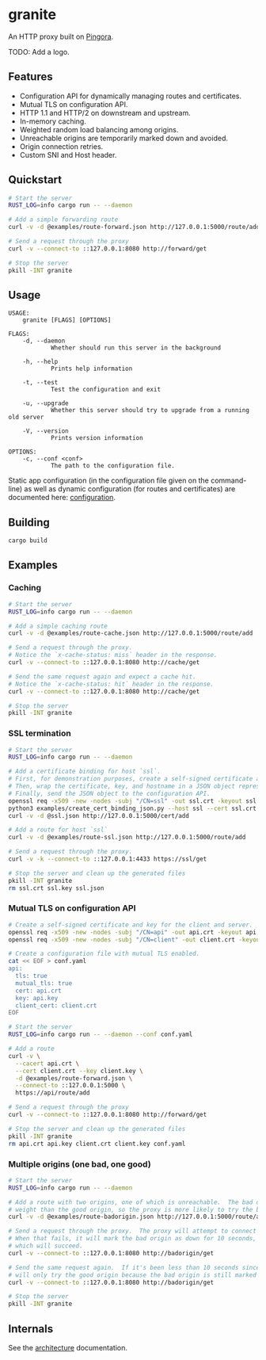 # granite

An HTTP proxy built on [Pingora](https://github.com/cloudflare/pingora).

TODO: Add a logo.

## Features

- Configuration API for dynamically managing routes and certificates.
- Mutual TLS on configuration API.
- HTTP 1.1 and HTTP/2 on downstream and upstream.
- In-memory caching.
- Weighted random load balancing among origins.
- Unreachable origins are temporarily marked down and avoided.
- Origin connection retries.
- Custom SNI and Host header.

## Quickstart

```bash
# Start the server
RUST_LOG=info cargo run -- --daemon

# Add a simple forwarding route
curl -v -d @examples/route-forward.json http://127.0.0.1:5000/route/add

# Send a request through the proxy
curl -v --connect-to ::127.0.0.1:8080 http://forward/get

# Stop the server
pkill -INT granite
```

## Usage

```
USAGE:
    granite [FLAGS] [OPTIONS]

FLAGS:
    -d, --daemon
            Whether should run this server in the background

    -h, --help
            Prints help information

    -t, --test
            Test the configuration and exit

    -u, --upgrade
            Whether this server should try to upgrade from a running old server

    -V, --version
            Prints version information

OPTIONS:
    -c, --conf <conf>
            The path to the configuration file.
```

Static app configuration (in the configuration file given on the command-line) as well as dynamic
configuration (for routes and certificates) are documented here: [configuration](docs/configuration.md).

## Building

```bash
cargo build
```

## Examples

### Caching

```bash
# Start the server
RUST_LOG=info cargo run -- --daemon

# Add a simple caching route
curl -v -d @examples/route-cache.json http://127.0.0.1:5000/route/add

# Send a request through the proxy.
# Notice the `x-cache-status: miss` header in the response.
curl -v --connect-to ::127.0.0.1:8080 http://cache/get

# Send the same request again and expect a cache hit.
# Notice the `x-cache-status: hit` header in the response.
curl -v --connect-to ::127.0.0.1:8080 http://cache/get

# Stop the server
pkill -INT granite
```

### SSL termination

```bash
# Start the server
RUST_LOG=info cargo run -- --daemon

# Add a certificate binding for host `ssl`.
# First, for demonstration purposes, create a self-signed certificate and key.
# Then, wrap the certificate, key, and hostname in a JSON object representing the binding.
# Finally, send the JSON object to the configuration API.
openssl req -x509 -new -nodes -subj "/CN=ssl" -out ssl.crt -keyout ssl.key
python3 examples/create_cert_binding_json.py --host ssl --cert ssl.crt --key ssl.key --output ssl.json
curl -v -d @ssl.json http://127.0.0.1:5000/cert/add

# Add a route for host `ssl`
curl -v -d @examples/route-ssl.json http://127.0.0.1:5000/route/add

# Send a request through the proxy.
curl -v -k --connect-to ::127.0.0.1:4433 https://ssl/get

# Stop the server and clean up the generated files
pkill -INT granite
rm ssl.crt ssl.key ssl.json
```

### Mutual TLS on configuration API

```bash
# Create a self-signed certificate and key for the client and server.
openssl req -x509 -new -nodes -subj "/CN=api" -out api.crt -keyout api.key
openssl req -x509 -new -nodes -subj "/CN=client" -out client.crt -keyout client.key

# Create a configuration file with mutual TLS enabled.
cat << EOF > conf.yaml
api:
  tls: true
  mutual_tls: true
  cert: api.crt
  key: api.key
  client_cert: client.crt
EOF

# Start the server
RUST_LOG=info cargo run -- --daemon --conf conf.yaml

# Add a route
curl -v \
  --cacert api.crt \
  --cert client.crt --key client.key \
  -d @examples/route-forward.json \
  --connect-to ::127.0.0.1:5000 \
  https://api/route/add

# Send a request through the proxy
curl -v --connect-to ::127.0.0.1:8080 http://forward/get

# Stop the server and clean up the generated files
pkill -INT granite
rm api.crt api.key client.crt client.key conf.yaml
```

### Multiple origins (one bad, one good)

```bash
# Start the server
RUST_LOG=info cargo run -- --daemon

# Add a route with two origins, one of which is unreachable.  The bad origin has a much higher
# weight than the good origin, so the proxy is more likely to try the bad origin first.
curl -v -d @examples/route-badorigin.json http://127.0.0.1:5000/route/add

# Send a request through the proxy.  The proxy will attempt to connect to the bad origin.
# When that fails, it will mark the bad origin as down for 10 seconds, and try the good origin,
# which will succeed.
curl -v --connect-to ::127.0.0.1:8080 http://badorigin/get

# Send the same request again.  If it's been less than 10 seconds since the last request, the proxy
# will only try the good origin because the bad origin is still marked down.
curl -v --connect-to ::127.0.0.1:8080 http://badorigin/get

# Stop the server
pkill -INT granite
```

## Internals

See the [architecture](docs/architecture.md) documentation.
